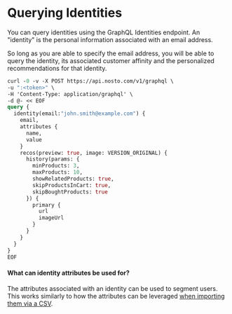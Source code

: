# Querying Identities

You can query identities using the GraphQL Identities endpoint. An "identity" is the personal information associated with an email address.

So long as you are able to specify the email address, you will be able to query the identity, its associated customer affinity and the personalized recommendations for that identity.

```graphql
curl -0 -v -X POST https://api.nosto.com/v1/graphql \
-u ":<token>" \
-H 'Content-Type: application/graphql' \
-d @- << EOF
query {
  identity(email:"john.smith@example.com") {
    email,
    attributes {
      name,
      value
    }
    recos(preview: true, image: VERSION_ORIGINAL) {
      history(params: {
        minProducts: 3,
        maxProducts: 10,
        showRelatedProducts: true,
        skipProductsInCart: true,
        skipBoughtProducts: true
      }) {
        primary {
          url
          imageUrl
        }
      }
    }
  }
}
EOF
```

#### What can identity attributes be used for?

The attributes associated with an identity can be used to segment users. This works similarly to how the attributes can be leveraged [when importing them via a CSV](https://help.nosto.com/en/articles/2884483-how-to-import-customer-data-to-nosto-via-api).

